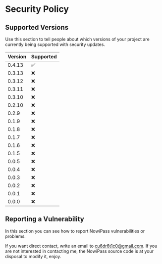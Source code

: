 # Security Policy

## Supported Versions

Use this section to tell people about which versions of your project are
currently being supported with security updates.

| Version | Supported          |
| ------- | ------------------ |
| 0.4.13  | :white_check_mark: |
| 0.3.13  | :x: |
| 0.3.12  | :x: |
| 0.3.11  | :x: |
| 0.3.10  | :x: |
| 0.2.10  | :x: |
| 0.2.9   | :x: |
| 0.1.9   | :x: |
| 0.1.8   | :x: |
| 0.1.7   | :x: |
| 0.1.6   | :x: |
| 0.1.5   | :x: |
| 0.0.5   | :x: |
| 0.0.4   | :x: |
| 0.0.3   | :x: |
| 0.0.2   | :x: |
| 0.0.1   | :x: |
| 0.0.0   | :x: |


## Reporting a Vulnerability

In this section you can see how to report NowiPass vulnerabilities or problems.

If you want direct contact, write an email to cu6dr6t1c0@gmail.com.
If you are not interested in contacting me, the NowiPass source code is at your disposal to modify it, enjoy.

